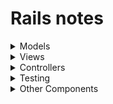 # Rails notes


<details><summary>Models</summary>
 
  ## [Active Record Basics](https://guides.rubyonrails.org/active_record_basics.html)

  - Active Record is the `M` in `MVC` which is the layer of the system responsible for representing business data and logic.
  - `ORM` is a technique that connects the rich objects of an application to tables in a relational database management system.
  - `Convention over Configuration`. If you follow the conventions adopted by Rails, you'll need to write very little configuration when creating Active Record models.
  - Rails will pluralize your class names to find the respective database table (`Book to books`).
  - When using class names composed of two or more words, the model class name should follow the CamelCase form.
  - By default, Active Record will use an integer column named id as the table's primary key.
  - The Foreign keys should be named following the pattern `singularized_table_name_id`.
  - There are some optional column names that will add additional features to Active Record instances, like `created_at` or `updated_at`.
  - To create Active Record models, subclass the `ApplicationRecord`.
  - `ApplicationRecord` inherits from `ActiveRecord::Base`.
    - You can use the `ActiveRecord::Base.table_name=` method to specify the table name that should be used.
    - To override the column that should be used as the table's primary key using the `ActiveRecord::Base.primary_key=`.
  - Active Record automatically creates methods to allow an application to read and manipulate data stored within its tables.
    - The `new` method will return a new object while `create` will return the object and save it to the database.
    - A call to `.save` will commit the record to the database.
    - Active Record provides a rich API for accessing data within a database like `all`, `first`, `last`, `where`, `order` or `find_by`.
    - The `update` method will update an existing object.
    - An Active Record object can be destroyed which removes it from the database with `.destroy`.
  - Active Record allows you to validate the state of a model before it gets written into the database.
  - Methods like `save` and `update` return false when validation fails and they don't actually perform any operations on the database.
  - `save!` and `update!` raise the exception `ActiveRecord::RecordInvalid` if validation fails.
  - The `validates :prop, presence: true` allow us to be more restricted about our properties.

  ## [Active Record Migrations](https://guides.rubyonrails.org/active_record_migrations.html)

  - Active Record will also update your `db/schema.rb` file to match the up-to-date structure of your database.
  - A primary key column called `id` will also be added implicitly, as it's the default primary key for all Active Record models.
  - The timestamps macro adds two columns, `created_at` and `updated_at`.
  - Migrations are stored as files in the `db/migrate` directory.
  - Active Record provides a generators to migrate our tables:
    - Alter tables `rails generate migration AddColumnToTable/RemoveColumnFromTable`.
    - Create tables `rails generate migration CreateTable`
    - Add references `rails generate migration AddClassToTable class:references`.
  - Active Record provides a generators to migrate create our models:
    - The model, resource, and scaffold generators will create migrations appropriate for adding a new model.
    - `rails generate model Product name:string description:text`.
  - You can run a migration with `rails db:migrate`.
  - You can run a rollback with `rails db:rollback`.
  - You can create the database a feed it with data using `rails db:setup`.
  - You can reset the database with `rails db:reset`.
  - The Active Record way claims that intelligence belongs in your models, not in the database.
    - Validations such as `validates :foreign_key, uniqueness: true` are one way in which models can enforce data integrity. 
    - The `:dependent` option on associations allows models to automatically destroy child objects when the parent is destroyed. 

  ## [Active Record Validations](https://guides.rubyonrails.org/active_record_validations.html)

  - A validation lets us know define if our classes are not valid without a given attribute.
  - Validations are used to ensure that only valid data is saved into your database.
  - There are two kinds of Active Record objects: those that correspond to a row inside your database and those that do not.
  - Active Record uses the `new_record?` instance method to determine whether an object is already in the database or not.
  - The bang versions, like `save!`, raise an exception if the record is invalid.
  - Before saving an Active Record object, Rails runs your validations.
  - `valid?` triggers your validations and returns true if no errors were found in the object, and false otherwise.
  - Any errors found can be accessed through the `.errors` instance method.
  - Active Record offers many pre-defined validation helpers:
    - `acceptance`: This method validates that a checkbox on the user interface was checked when a form was submitted.
    - `confirmation`: This method validates that two text fields should have exactly the same content.
    - `exclusion`: This method validates that the attributes' values are not included in a given set.
    - `length`: This method validates that the length of the attributes' values.
    - `presence`: This method validates that the specified attributes are not empty.
  - These are common validation options:
    - `message`: This method specify the message that will be added to the errors collection when validation fails.
    - `on`: This method specify when the validation should happen, default on `:create` but `:update` is available.

  ## [Active Record Callbacks](https://guides.rubyonrails.org/active_record_callbacks.html)

  - Active Record provides hooks into this object life cycle so that you can control your application and its data.
  - Callbacks are methods that get called at certain moments of an object's life cycle.
  - The main callbacks are:
    - `before_validation`.
    - `before_create`.
    - `before_save`.
    - `after_commit`.
    - `after_validation`.
    - `after_create`.
    - `after_save`.
    - `after_commit`.
  - The callback accept the `:on` helper to specify the action.
  - The callback could have conditional with the `if`or `unless` helpers.
  - There are also association callbacks:
    - `before_add`
    - `after_add`
    - `before_remove`
    - `after_remove`

  ## [Active Record Associations](https://guides.rubyonrails.org/association_basics.html)

  - An association is a connection between two Active Record models.
  - The six type of associations are:
    - `belongs_to`: 
      - Sets up a connection with another model, such that each instance of the declaring model "belongs to" one instance of the other model.
      - Must use the singular term.
      - It produces a one-directional one-to-one connection.
      - To setup a bi-directional association use it in combination with a `has_one` or `has_many` on the other model.
      - Says that this model's table contains a column which represents a reference to another table.
    - `has_one`: Indicates that one other model has a reference to this model. 
    - `has_many`: 
      - Association similar to `has_one`, but indicates a one-to-many connection with another model.
      - You'll often find this association on the "other side" of a belongs_to association.
      - Says that the other class contains the foreign key.
    - `has_many :through`:
      - Association is often used to set up a many-to-many connection with another model.
      - This association can be matched with zero or more instances of another model by proceeding through a third model.
      - Says that the other class will have a foreign key that refers to instances of this class.
    - `has_one :through`:
      - Association sets up a one-to-one connection with another model.
      - This association can be matched with one instance of another model by proceeding through a third model.
    - `has_and_belongs_to_many`:
      - Association creates a direct many-to-many connection with another model, with no intervening model.
      - You should set up a `has_many :through` relationship if you need to work with the relationship model as an independent entity.
      - If you don't need to do anything with the relationship model, it may be simpler to set up a `has_and_belongs_to_many` relationship.
      - This associates two classes via an intermediate join table that includes foreign keys referring to each of the classes.
  - In designing a data model, you will sometimes find a model that should have a relation to itself.
    -  This situation can be modeled with self-joining associations using `class_name`.

  ## [Active Record Query Interface](https://guides.rubyonrails.org/active_record_querying.html)

  - Active Record will perform queries on the database for you and is compatible with most database systems.
  - Active Record provides several finder methods:
    - Retrieving a Single Object: `find`, `take`, `first`, `last`, `find_by`.
    - Retrieving Multiple Objects in Batches: `find_each`, `find_in_batches`.
    - Conditions: `where`, `where.not`, `where().or(where())`, `where().and(where())`.
    - Ordering: `order`, `order(created_at: :asc/desc)`.
    - Selecting specific fields: `select`.
    - Limit and Offset: `limit`, `offset`.
    - Groups: `group`.
    - Total grouped items: `count`.
  - Eager loading is the mechanism for loading the associated records of the objects returned by `.find` using as few queries as possible.
    - With `.includes`, Active Record ensures that all of the specified associations are loaded using the minimum possible number of queries.
  - We can define scopes which are commonly-used queries which can be referenced as method calls on the association objects or models.
  - The `find_or_create_by` method checks whether a record with the specified attributes exists. If it doesn't, then `.create` is called.
  - The `find_or_initialize_by` method will work just like `find_or_create_by` but it will call `.new` instead of `.create`.
  - The `exists?` checks for the existence of the object in the database.
  - The `average` calculates the average of a comlumn from the database.
  - The `minimum` calculates the minimum of a comlumn from the database.
  - The `maximum` calculates the maximum of a comlumn from the database.
  - The `sum` calculates the sum of a comlumn from the database.
  - In order to understand the query behind the Active Record query you can use `.explain`.

</details>

<details><summary>Views</summary>
 
 ## [Layouts and Rendering in Rails](https://guides.rubyonrails.org/layouts_and_rendering.html)
 
 - From the controller's point of view, there are three ways to create an HTTP response:
   - Call `render` to create a full response to send back to the browser.
   - Call `redirect_to` to send an HTTP redirect status code to the browser.
   - Call `head` to create a response consisting solely of HTTP headers to send back to the browser.
 
 ### render
 - By default, controllers in Rails automatically render views with names that correspond to valid routes.
 - If we do not explicitly render something at the end of a controller action, Rails will automatically look for the `action_name.html.erb` template in the controller's view path and render it.
 - To render the view that corresponds to a different template within the same controller, you can use `render` with the name of the view.
 - `render` accepts the full path (relative to `app/views`) of the template to render.
 - The `render` method can do without a view completely using the :inline option to supply ERB as part of the method call.
 - We can send plain text back to the browser by using the `:plain` option to render.
 - We can send html back to the browser by using the `:html` option to render.
 - We can send JSON back to the browser by using the `:json` option to render.
 - We can send XML back to the browser by using the `:xml` option to render.
 - We can set the status code (`status_code: 500`) or the content type (`content_type: "application/json"`) calling the render.
 
 ### redirect_to
 
 - It tells the browser to send a new request for a different URL.
 - We can use `redirect_back` to return the user to the page they just came from.
 - We can use the `:status` option in order to change the HTTP code of the response.
 
 ### Layouts
 
 - We have access to three tools for combining different bits of output:
  - Asset tags are helpers provide methods for generating HTML that link views 
    to feeds, JavaScript, stylesheets, images, videos, and audios.
  - `yield` identifies a section where content from the view should be inserted.
  - `content_for` method allows you to insert content into a named yield block in your layout.
  - Partials  are another device for breaking the rendering process into more
    manageable chunks.
    - They're named with a leading underscore to distinguish them from regular
      views.
    - To render a partial as part of a view we can use the `render` method.
    - To pass local variables to the partial with the `locals:` helper.
    - When you pass a collection to a partial via the `:collection` option, 
      the partial will be inserted once for each member in the collection.

 ## [Action View Form Helpers](https://guides.rubyonrails.org/form_helpers.html)

 ### Forms
 
</details>

<details><summary>Controllers</summary>
 
 ## [Action Controller Overview](https://guides.rubyonrails.org/action_controller_overview.html)

 - Action Controller is the C in MVC.
 - A controller can thus be thought of as a middleman between models and views.
 - The naming convention of controllers in Rails favors pluralization of the
   last word in the controller's name.
 - A controller is a Ruby class which inherits from ApplicationController and has methods just like any other class.
 - A request to `/clients/new` will go to the `CliensController#new` and will
   render the `clients/new.html.erb` view.
 - Rails does not make any distinction between query string parameters and POST 
   parameters, and both are available in the `params` hash in your controller
 - With strong parameters, Action Controller parameters are forbidden to be used 
   in Active Model mass assignments until they have been permitted. 
 - `permit` searchs the specified key for inclusion otherwise, the key is going to be filtered out.
 - `require` ensures that a specific parameter or list of parameters are present.
 - Filters are methods that are run "before", "after" or "around" a controller action.

 ## [Rails Routing from the Outside In](https://guides.rubyonrails.org/routing.html)

 - The Rails router recognizes URLs and dispatches them to a controller's
   action.
 - The routes of the application live in the file `config/routes.rb`.
 - A single call to `resources` declares the routes for the `index`, `show`, 
   `new`, `edit`, `create`, `update`, and `destroy` actions.
 - By default, Rails creates routes for the seven default actions but the `:only` and 
   `:except` options allow us to fine-tune which actions we want to use.
 - Creating a resourceful route will also expose a number of helpers to the controllers:
   - `X_path returns`` /X.
   - `new_X_path` returns /X/new.
   - `edit_X_path(:id)` returns /X/:id/edit.
   - `X_path(:id)` returns /X/:id
 - `get 'profile', to: 'users#show'` creates the `/profile` path pointing
   to the `UsersController` and `show` action.
 - It's possible to create `scopes`s in order to add prefixs in the url.
 - Nested routes allows to capture the relationships in the routes.
 - Rails can create paths and URLs from an array of parameters with the helper
   `X_Y_path(@x, @y)` or `url_for([@x, @y])`.
 - It's possible to specify a name for any route using the `:as` option.
 - It's possible to redirect any path to another path by using the `redirect` helper in the router.
 - It's possible to specify what Rails should route `/` to with the `root` method.
 - Rails offers a way to break the `routes.rb` file into multiple small ones using the `draw` macro.
 - To get a complete list of the available routes the application, visit
   `http://localhost:3000/rails/info/routes`.

</details>

<details><summary>Testing</summary>
 
 ## [Testing](https://guides.rubyonrails.org/testing.html)

 ### Types of testing in Rails

 - Model specs: Are for testing models.
 - System specs: Are E2E tests, using the browser.
 - Request specs: Are tests for controller actions in isolation.
 - Helper specs.
 - Mailer specs.
 - Job specs.
 
 https://github.com/teamcapybara/capybara
 https://www.codewithjason.com/capybara-system-specs-resources/
 
</details>

<details><summary>Other Components</summary>
 
 ## [Support Core Extensions](https://guides.rubyonrails.org/active_support_core_extensions.html)

 - It's the component responsible for providing Ruby language extensions and utilities.
 - A Ruby on Rails application loads all Active Support unless `config.active_support.bare` is `true`.
 - The main extensions are:
   - `blank?`.
   - `present?`.
   - `try`.
   - `to_param`.
   - `to_query`.
   - `in?`.
   - `squish`.
   - `truncate` or `truncate_words`.
   - `pluralize` or `singularize.
   - `dasherize` or `underscore`.
   - `to_date` or `to_time` or `to_datetime`.
   - `1.seconds` or `2.minutes` or `3.days`.
   - `many?`.
 
 ## [Mailer](https://guides.rubyonrails.org/action_mailer_basics.html)

 - Action Mailer allows send emails from your application using mailer classes and views.
 - We can create a Mailer with `rails generate mailer XXX`.
 - The mail views live in the `app/views/XXX_mailer/`.
 - The mail actions which send the email live in the `app/mailers/XXX_mailer.rb`
 - The name of the action should be the same as the view.
 - The email can be sent immediately with `deliver_now` or async `deliver_later`.
 - It's possible to preview an email creating a `test/mailers/previews/XXX_mailer_preview.rb`:
   - The preview is available at `http://localhost:3000/rails/mailers/XXX_mailer/ACTION`.
 - Example of how configure a [Gmail account](https://guides.rubyonrails.org/action_mailer_basics.html#action-mailer-configuration-for-gmail).
 
 ## [Jobs](https://guides.rubyonrails.org/active_job_basics.html)

 - These jobs can be everything from regularly scheduled clean-ups, to billing 
   charges, to mailings.
 - We can create a Job with `rails generate job XXX`.
 - The jobs live in the `app/jobs/`.
 - A job is a Ruby class with a `perform` or `perform_later` method.
 - For enqueuing and executing jobs in production you need to set up a queuing 
   backend, that is to say, you need to decide on a 3rd-party queuing 
   library that Rails should use.
 - To setting the queuing backend use `config.active_job.queue_adapter`.
   - Few examples [here](https://guides.rubyonrails.org/active_job_basics.html#starting-the-backend).

 ## [Configuring](https://guides.rubyonrails.org/configuring.html)
 
 ## [Command Line](https://guides.rubyonrails.org/command_line.html)
 
</details>
